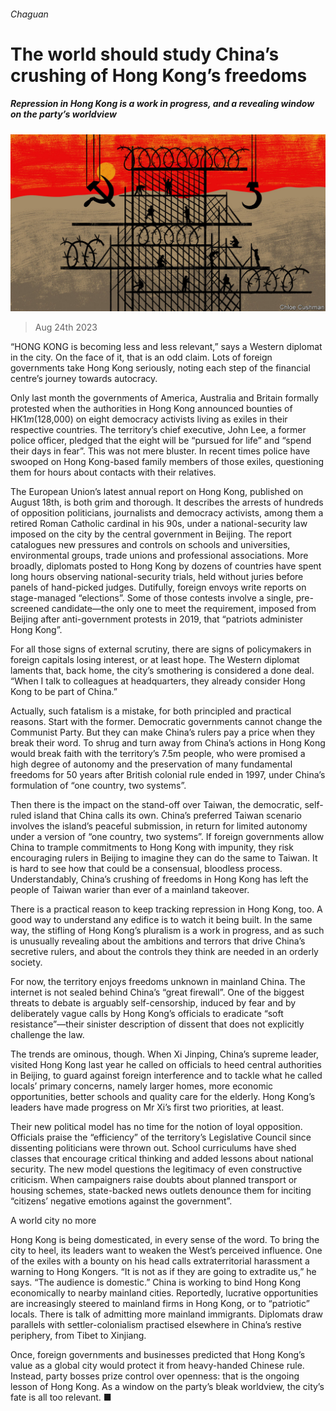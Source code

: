 ###### Chaguan

# The world should study China’s crushing of Hong Kong’s freedoms 

##### Repression in Hong Kong is a work in progress, and a revealing window on the party’s worldview 

![image](images/20230826_CND000.jpg) 

> Aug 24th 2023 

“HONG KONG is becoming less and less relevant,” says a Western diplomat in the city. On the face of it, that is an odd claim. Lots of foreign governments take Hong Kong seriously, noting each step of the financial centre’s journey towards autocracy.

Only last month the governments of America, Australia and Britain formally protested when the authorities in Hong Kong announced bounties of HK$1m ($128,000) on eight democracy activists living as exiles in their respective countries. The territory’s chief executive, John Lee, a former police officer, pledged that the eight will be “pursued for life” and “spend their days in fear”. This was not mere bluster. In recent times police have swooped on Hong Kong-based family members of those exiles, questioning them for hours about contacts with their relatives.

The European Union’s latest annual report on Hong Kong, published on August 18th, is both grim and thorough. It describes the arrests of hundreds of opposition politicians, journalists and democracy activists, among them a retired Roman Catholic cardinal in his 90s, under a national-security law imposed on the city by the central government in Beijing. The report catalogues new pressures and controls on schools and universities, environmental groups, trade unions and professional associations. More broadly, diplomats posted to Hong Kong by dozens of countries have spent long hours observing national-security trials, held without juries before panels of hand-picked judges. Dutifully, foreign envoys write reports on stage-managed “elections”. Some of those contests involve a single, pre-screened candidate—the only one to meet the requirement, imposed from Beijing after anti-government protests in 2019, that “patriots administer Hong Kong”.

For all those signs of external scrutiny, there are signs of policymakers in foreign capitals losing interest, or at least hope. The Western diplomat laments that, back home, the city’s smothering is considered a done deal. “When I talk to colleagues at headquarters, they already consider Hong Kong to be part of China.” 

Actually, such fatalism is a mistake, for both principled and practical reasons. Start with the former. Democratic governments cannot change the Communist Party. But they can make China’s rulers pay a price when they break their word. To shrug and turn away from China’s actions in Hong Kong would break faith with the territory’s 7.5m people, who were promised a high degree of autonomy and the preservation of many fundamental freedoms for 50 years after British colonial rule ended in 1997, under China’s formulation of “one country, two systems”. 

Then there is the impact on the stand-off over Taiwan, the democratic, self-ruled island that China calls its own. China’s preferred Taiwan scenario involves the island’s peaceful submission, in return for limited autonomy under a version of “one country, two systems”. If foreign governments allow China to trample commitments to Hong Kong with impunity, they risk encouraging rulers in Beijing to imagine they can do the same to Taiwan. It is hard to see how that could be a consensual, bloodless process. Understandably, China’s crushing of freedoms in Hong Kong has left the people of Taiwan warier than ever of a mainland takeover. 

There is a practical reason to keep tracking repression in Hong Kong, too. A good way to understand any edifice is to watch it being built. In the same way, the stifling of Hong Kong’s pluralism is a work in progress, and as such is unusually revealing about the ambitions and terrors that drive China’s secretive rulers, and about the controls they think are needed in an orderly society. 

For now, the territory enjoys freedoms unknown in mainland China. The internet is not sealed behind China’s “great firewall”. One of the biggest threats to debate is arguably self-censorship, induced by fear and by deliberately vague calls by Hong Kong’s officials to eradicate “soft resistance”—their sinister description of dissent that does not explicitly challenge the law.

The trends are ominous, though. When Xi Jinping, China’s supreme leader, visited Hong Kong last year he called on officials to heed central authorities in Beijing, to guard against foreign interference and to tackle what he called locals’ primary concerns, namely larger homes, more economic opportunities, better schools and quality care for the elderly. Hong Kong’s leaders have made progress on Mr Xi’s first two priorities, at least. 

Their new political model has no time for the notion of loyal opposition. Officials praise the “efficiency” of the territory’s Legislative Council since dissenting politicians were thrown out. School curriculums have shed classes that encourage critical thinking and added lessons about national security. The new model questions the legitimacy of even constructive criticism. When campaigners raise doubts about planned transport or housing schemes, state-backed news outlets denounce them for inciting “citizens’ negative emotions against the government”.

A world city no more 

Hong Kong is being domesticated, in every sense of the word. To bring the city to heel, its leaders want to weaken the West’s perceived influence. One of the exiles with a bounty on his head calls extraterritorial harassment a warning to Hong Kongers. “It is not as if they are going to extradite us,” he says. “The audience is domestic.” China is working to bind Hong Kong economically to nearby mainland cities. Reportedly, lucrative opportunities are increasingly steered to mainland firms in Hong Kong, or to “patriotic” locals. There is talk of admitting more mainland immigrants. Diplomats draw parallels with settler-colonialism practised elsewhere in China’s restive periphery, from Tibet to Xinjiang. 

Once, foreign governments and businesses predicted that Hong Kong’s value as a global city would protect it from heavy-handed Chinese rule. Instead, party bosses prize control over openness: that is the ongoing lesson of Hong Kong. As a window on the party’s bleak worldview, the city’s fate is all too relevant. ■






